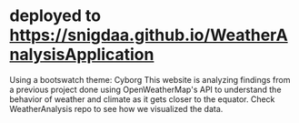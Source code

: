 # deployed to https://snigdaa.github.io/WeatherAnalysisApplication

Using a bootswatch theme: Cyborg
This website is analyzing findings from a previous project done using OpenWeatherMap's API to understand the behavior of weather and climate as it gets closer to the equator. Check WeatherAnalysis repo to see how we visualized the data.

